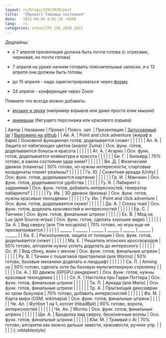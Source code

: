 ```yaml
---
layout: ru/blogs/239/2020/post
title:  "[Проект] Таблица состояния"
date:   2021-04-06 0:02:39 +0300
lang:   ru
categories: school239_105_2020_2021
---
```


Дедлайны:

 - к 7 апреля презентация должна быть почти готова (с огрехами, черновая, но почти готова)
 
 - 7 апреля на уроке начнем готовить пояснительные записки, и к 13 апреля они должны быть готовы
 
 - до 15 апреля - надо зарегистрироваться через [форму](http://www.239.ru/conf-informatics)
 
 - 24 апреля - конференция через Zoom
 
Помните что всегда можно добавить:

 - [музыку и звуки](/blogs/239/2020/school239_105_2020_2021/2021/02/15/projects-wav.html) (например взрывов или даже просто клик мышки)
 
 - [анимации](/blogs/239/2020/school239_105_2020_2021/2020/12/21/animation-sound.html) (бегущего персонажа или красивого взрыва)
 

| Автор     | Название | Проект | Поясн. зап. | Презентация | [Запускаемый jar](/blogs/239/2018/school239_105_2018_2019/2019/04/15/jar-packaging.html) | [Выложено на github](/blogs/239/2020/school239_105_2020_2021/2021/03/01/github.html) |
| Ай. А.    | Point and click adventure (жираф в баре)                                        | Основной функционал готов, доделывается сюжет |  |  |  |  |
| Ал. А.    | Защита от набегающих цветов (аналог Zuma)                                       | Осн. функ. готов, доделываются бонусы и красота |  |  |  |  |
| Ат. А.    | Агарио                                                                          | Осн. функ. готов, доделывается клавиатура и красота |  |  |  |  |
| Би. Г.    | Бильярд                                                                         | 70% готово, в каком состоянии удар кием? |  |  |  |  |
| Ви. Д.    | Физический движок (планеты)                                                     | 50% готово, но нужны интересности, стартовые координаты планет реальны? |  |  |  |  |
| Го. Ю.    | Сюжетная аркада (Unity)                                                         | Осн. функ. готов, доделываются картинки |  |  |  |  |
| Гр. И.    | Манчкин                                                                         | Осн. функ. готов, доделываются удобства |  |  |  |  |
| Гу. Я.    | Лабиринт с заданиями                                                            | Осн. функ. готов, добавить интересностей, генератор лабиринта? |  |  |  |  |
| Гу. Ив.   | 3D движок (физика)                                                              | Осн. функ. готов, нужны красивые технодемки |  |  |  |  |
| Гу. Ин.   | Point and click adventure                                                       | Осн. функ. готов, доделывается сюжет |  |  |  |  |
| Да. А.    | Crossy road                                                                     | Осн. функ. готов, доделать красивостей и интересностей |  |  |  |  |
| Ер. С.    | Танчики                                                                         | Осн. функ. готов, финальные штрихи |  |  |  |  |
| Ех. В.    | Мод на Lua (для Source-игры)                                                    | Осн. функ. готов, сделать хорошие видео |  |  |  |  |
| За. А.    | Вид сверху (аля The escapists)                                                  | 70% готово, но игра еще не просматривается |  |  |  |  |
| ______ | ______ | ______ | ______ | ______ | ______ | ______ |
| Ка. Е.    | Раскольников, защита от полиции                                                 | Осн. функ. готов, доделывается сюжет |  |  |  |  |
| Ма. Е.    | Решатель японских кроссвородов                                                  | 50% готово, алгоритм нужно успеть доделать до интересного |  |  |  |  |
| Ос. И.    | Вид сбоку, воин с мечом                                                         | Осн. функ. готов, финальные штрихи |  |  |  |  |
| Ру. В.    | Тачики с пошаговой пристрелкой (аля Worms)                                      | 50% готово, базовые механики доделать и ландшафт |  |  |  |  |
| Са. Л.    | Among us                                                                        | 50% готово, сделать хотя бы базовую мультиплеерную стрелялку |  |  |  |  |
| Се. А.    | 3D движок (GPGPU рендеринг)                                                     | Осн. функ. готов, нужны красивые технодемки |  |  |  |  |
| Сл. К.    | Настолка про Гарри Поттера                                                      | Осн. функ. готов, финальные штрихи |  |  |  |  |
| Та. Л.    | Аркада (аля Mario)                                                              | Осн. функ. готов, финальные штрихи |  |  |  |  |
| Тр. А.    | Прыгающий динозаврик из хром браузера                                           | 70% готово, добавить интересностей |  |  |  |  |
| Фа. М.    | Карта мира (OSM, wikimapia)                                                     | Осн. функ. готов, финальные штрихи |  |  |  |  |
| Че. Ал.   | Футбол 1 на 1, хотсит (HeadBall)                                                | 60% готово, ворота, интересностей |  |  |  |  |
| Че. Ан.   | Worms                                                                           | Осн. функ. готов, финальные штрихи |  |  |  |  |
| Ще. А.    | Бродилка вид сверху, бесконечные волны                                          | Осн. функ. готов, финальные штрихи |  |  |  |  |
| Юм. М.    | Трамвай с AI                                                                    | 70% готово, алгоритм как можно дальше завести, красивости, ручное упр. |  |  |  |  |
{:.mbtablestyle}


<!---
| Автор     | Проект | Цель | 23 декабря        | 16 декабря        |
| Ай. А.    | ---    | ---  | ---               | ---               |
| Ал. А.    | ---    | ---  | ---               | ---               |
| Ат. А.    | ---    | ---  | ---               | ---               |
| Би. Г.    | ---    | ---  | ---               | ---               |
| Ви. Д.    | ---    | ---  | ---               | ---               |
| Го. Ю.    | ---    | ---  | ---               | ---               |
| Гр. И.    | ---    | ---  | ---               | ---               |
| Гу. Я.    | ---    | ---  | ---               | ---               |
| Гу. Ив.   | ---    | ---  | ---               | ---               |
| Гу. Ин.   | ---    | ---  | ---               | ---               |
| Да. А.    | ---    | ---  | ---               | ---               |
| Ер. С.    | ---    | ---  | ---               | ---               |
| Ех. В.    | ---    | ---  | ---               | ---               |
| За. А.    | ---    | ---  | ---               | ---               |
| ---       | ---    | ---  | ---               | ---               |
| Ка. Е.    | ---    | ---  | ---               | ---               |
| Ма. Е.    | ---    | ---  | ---               | ---               |
| Ос. И.    | ---    | ---  | ---               | ---               |
| Ру. В.    | ---    | ---  | ---               | ---               |
| Са. Л.    | ---    | ---  | ---               | ---               |
| Се. А.    | ---    | ---  | ---               | ---               |
| Сл. К.    | ---    | ---  | ---               | ---               |
| Та. Л.    | ---    | ---  | ---               | ---               |
| Тр. А.    | ---    | ---  | ---               | ---               |
| Фа. М.    | ---    | ---  | ---               | ---               |
| Че. Ал.   | ---    | ---  | ---               | ---               |
| Че. Ан.   | ---    | ---  | ---               | ---               |
| Ще. А.    | ---    | ---  | ---               | ---               |
| Юм. М.    | ---    | ---  | ---               | ---               |
-->
